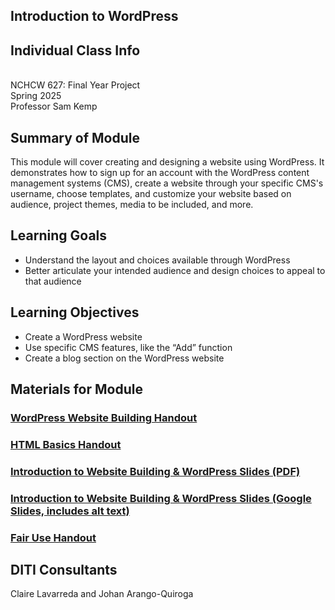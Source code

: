 ## Introduction to WordPress

## Individual Class Info
<br>
NCHCW 627: Final Year Project
<br>
Spring 2025<br>
Professor Sam Kemp

## Summary of Module
This module will cover creating and designing a website using WordPress. It demonstrates how to sign up for an account with the WordPress content       management systems (CMS), create a website through your specific CMS's username, choose templates, and customize your website based on audience, project themes, media to be included, and more. 

## Learning Goals
- Understand the layout and choices available through WordPress
- Better articulate your intended audience and design choices to appeal to that audience

## Learning Objectives
- Create a WordPress website
- Use specific CMS features, like the “Add” function
- Create a blog section on the WordPress website

## Materials for Module

### [WordPress Website Building Handout](https://github.com/NULabNortheastern/digitalassignmentshowcase/blob/main/handouts/website-building/Handout-WordPress.pdf)
### [HTML Basics Handout](https://github.com/NULabNortheastern/digitalassignmentshowcase/blob/main/handouts/website-building/Handout-HTML_Introduction.pdf)
### [Introduction to Website Building & WordPress Slides (PDF)](https://github.com/NULabNortheastern/digitalassignmentshowcase/blob/main/website-building/sp25-kemp-nchcw627-wordpress/sp25-kemp-wordpress-slides.pdf)
### [Introduction to Website Building & WordPress Slides (Google Slides, includes alt text)](https://docs.google.com/presentation/d/1MeCp2CbOZkAb0utHAybrhBZNU8Lm9OlCnpBdHR2KssI/edit?usp=sharing)
### [Fair Use Handout](https://github.com/NULabNortheastern/digitalassignmentshowcase/blob/main/handouts/general/Copyright-Fair-Use.pdf)

## DITI Consultants
Claire Lavarreda and Johan Arango-Quiroga

